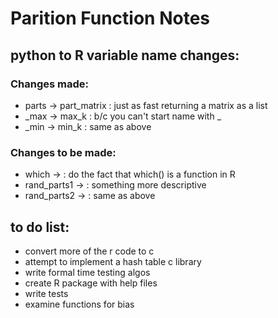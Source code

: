 Parition Function Notes
=======================

python to R variable name changes:
-------------------

### Changes made:  ###

* parts -> part_matrix : just as fast returning a matrix as a list
* _max -> max_k : b/c you can't start name with _
* _min -> min_k : same as above

### Changes to be made:  ###

* which -> : do the fact that which() is a function in R
* rand_parts1 -> : something more descriptive
* rand_parts2 -> : same as above


to do list:
-----------
* convert more of the r code to c
* attempt to implement a hash table c library
* write formal time testing algos
* create R package with help files
* write tests
* examine functions for bias
